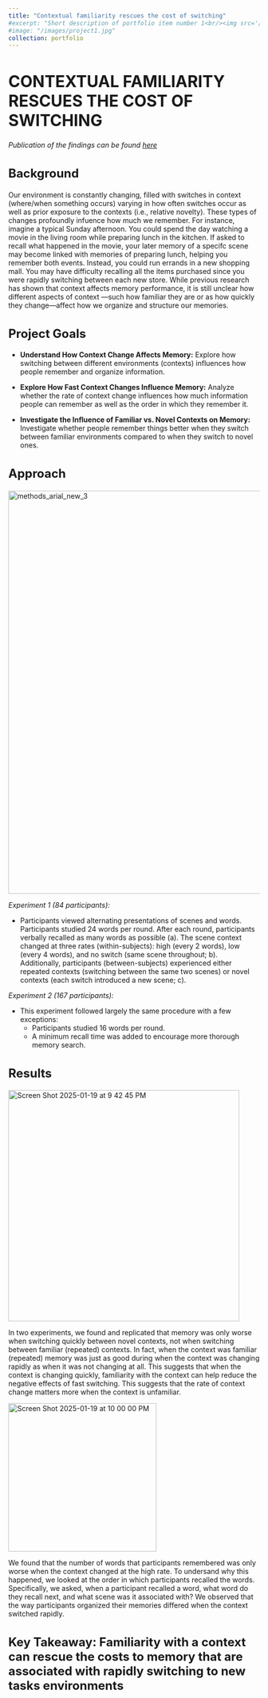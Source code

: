 ```yaml
---
title: "Contextual familiarity rescues the cost of switching"
#excerpt: "Short description of portfolio item number 1<br/><img src='/images/500x300.png'>"
#image: "/images/project1.jpg"
collection: portfolio
---
```


<h1 style="font-size:32px;">CONTEXTUAL FAMILIARITY RESCUES THE COST OF SWITCHING</h1>



_Publication of the findings can be found [here](http://lindsay-rait.github.io/files/pbr_2023.pdf)_

<h2 style="font-size:24px;">Background</h2>

Our environment is constantly changing, filled with switches in context (where/when something occurs) varying in how often switches occur as well as prior exposure to the contexts (i.e., relative novelty).  These types of changes profoundly infuence how much we remember. For instance, imagine a typical Sunday afternoon. You could spend the day watching a movie in the living room while preparing lunch in the kitchen. If asked to recall what happened in the movie, your later memory of a specifc scene may become linked with memories of preparing lunch, helping you remember both events. Instead, you could run errands in a new shopping mall. You may have difficulty recalling all the items purchased since you were rapidly switching between each new store. While previous research has shown that context affects memory performance, it is still unclear how different aspects of context —such how familiar they are or as how quickly they change—affect how we organize and structure our memories.

<h2 style="font-size:24px;">Project Goals</h2>

* **Understand How Context Change Affects Memory:** Explore how switching between different environments (contexts) influences how people remember and organize information.

* **Explore How Fast Context Changes Influence Memory:** Analyze whether the rate of context change influences how much information people can remember as well as the order in which they remember it. 

* **Investigate the Influence of Familiar vs. Novel Contexts on Memory:** Investigate whether people remember things better when they switch between familiar environments compared to when they switch to novel ones.




<h2 style="font-size:24px;">Approach</h2>

<img width="807" alt="methods_arial_new_3" src="https://github.com/user-attachments/assets/18ec090c-aa35-4e05-b65b-ebb770ec70a3" />

_Experiment 1 (84 participants):_

* Participants viewed alternating presentations of scenes and words. Participants studied 24 words per round. After each round, participants verbally recalled as many words as possible (a). The scene context changed at three rates (within-subjects): high (every 2 words), low (every 4 words), and no switch (same scene throughout; b). Additionally, participants (between-subjects) experienced either repeated contexts (switching between the same two scenes) or novel contexts (each switch introduced a new scene; c).

_Experiment 2 (167 participants):_

* This experiment followed largely the same procedure with a few exceptions:
   * Participants studied 16 words per round.
   * A minimum recall time was added to encourage more thorough memory search.


<h2 style="font-size:24px;">Results</h2>

<img width="463" alt="Screen Shot 2025-01-19 at 9 42 45 PM" src="https://github.com/user-attachments/assets/00b3f0c1-aea1-49f8-ba15-7b783567ce73" />

In two experiments, we found and replicated that memory was only worse when switching quickly between novel contexts, not when switching between familiar (repeated) contexts. In fact, when the context was familiar (repeated) memory was just as good during when the context was changing rapidly as when it was not changing at all. This suggests that when the context is changing quickly, familiarity with the context can help reduce the negative effects of fast switching. This suggests that the rate of context change matters more when the context is unfamiliar. 


<img width="297" alt="Screen Shot 2025-01-19 at 10 00 00 PM" src="https://github.com/user-attachments/assets/ede4f657-a23a-43d0-ad04-71bc5c7ca8d2" />


We found that the number of words that participants remembered was only worse when the context changed at the high rate. To undersand why this happened, we looked at the order in which participants recalled the words. Specifically, we asked, when a participant recalled a word, what word do they recall next, and what scene was it associated with? We observed that the way participants organized their memories differed when the context switched rapidly. 


<h2 style="font-size:24px;">Key Takeaway: Familiarity with a context can rescue the costs to memory that are associated with rapidly switching to new tasks environments</h2>


 
